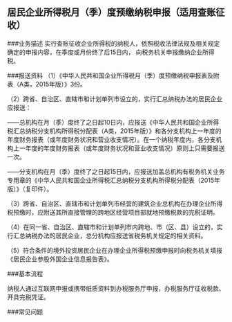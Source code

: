 ## 居民企业所得税月（季）度预缴纳税申报（适用查账征收）

###业务描述
     实行查账征收企业所得税的纳税人，依照税收法律法规及相关规定确定的申报内容，在季度或月份终了后15日内，
     向税务机关申报缴纳企业所得税。


###报送资料
（1）《中华人民共和国企业所得税月（季）度预缴纳税申报表及附表（A类，2015年版）》3份。

（2）跨省、自治区、直辖市和计划单列市设立的，实行汇总纳税办法的居民企业应报送：

——总机构在月（季）度终了之日起10日内，应报送《中华人民共和国企业所得税汇总纳税分支机构所得税分配表（A类，2015年版）》和各分支机构上一年度的年度财务报表（或年度财务状况和营业收支情况）。在一个纳税年度内，各分支机构上一年度的年度财务报表（或年度财务状况和营业收支情况）原则上只需要报送一次。

——分支机构在月（季）度终了之日起15日内，应报送加盖总机构有税务机关业务专用章的《中华人民共和国企业所得税汇总纳税分支机构所得税分配表（2015年版）》（复印件）。

（3）跨省、自治区、直辖市和计划单列市经营的建筑企业总机构在办理企业所得税预缴时，应附送其所直接管理的跨地区经营项目部就地预缴税款的完税证明。

（4）在同一省、自治区、直辖市和计划单列市内跨地、市（区、县）设立的，实行汇总纳税办法的居民企业，总分机构应报送省税务机关规定的相关资料。

（5）符合条件的境外投资居民企业在办理企业所得税预缴申报时向税务机关填报《居民企业参股外国企业信息报告表》。




###基本流程

  纳税人通过互联网申报或携带纸质资料到办税服务厅申报，办税服务厅征收税款、开具完税凭证。

###常见问题





